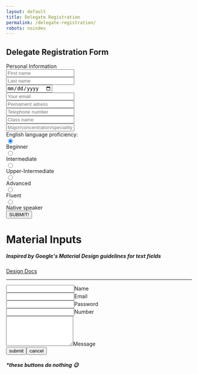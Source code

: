 ```yaml
---
layout: default
title: Delegate Registration
permalink: /delegate-registration/
robots: noindex
---
```

<link rel="stylesheet" href="https://cymun2019.github.io/css/form.css">
<h2>Delegate Registration Form</h2>
Personal Information
<form method="POST" action="https://formspree.io/cymun2019.official@gmail.com">
<input style="display: block;" type="text" name="firstname" placeholder="First name">
<input style="display: block;" type="text" name="lastname" placeholder="Last name">
<input style="display: block;" type="date" class="form-control" name="dateofbirth" placeholder="Date of Birth">
  <input style="display: block;" type="email" name="email" placeholder="Your email">
  <input style="display: block;" type="text" name="adress" placeholder="Pernament adress">
  <input style="display: block;" type="text" name="phone" placeholder="Telephone number">
  <input style="display: block;" type="text" name="class" placeholder="Class name">
  <input style="display: block;" type="text" name="speciality" placeholder="Major/concentration/speciality">
  English language proficiency:
  <input style="display: block;" type="radio" name="englishlevel" value="Beginner" checked> Beginner<br>
  <input style="display: block;" type="radio" name="englishlevel" value="Intermediate"> Intermediate<br>
  <input style="display: block;" type="radio" name="englishlevel" value="upper"> Upper-Intermediate
  <input style="display: block;" type="radio" name="englishlevel" value="Advanced"> Advanced
  <input style="display: block;" type="radio" name="englishlevel" value="Fluent"> Fluent
  <input style="display: block;" type="radio" name="englishlevel" value="Native"> Native speaker
  <button style="display: block;" type="submit">SUBMIT!</button>
</form>
<div class="wrapper">
    <form>
        <h1>Material Inputs</h1>
        <h5>Inspired by Google's Material Design guidelines for text fields</h5>
        <div class="btn-box"><a class="btn btn-link" href="https://material.google.com/components/text-fields.html" target="_blank">Design Docs</a></div>
        <hr class="sep" />
        <div class="group"><input type="text" required="required" /><span class="highlight"></span><span class="bar"></span><label>Name</label></div>
        <div class="group"><input type="text" required="required" /><span class="highlight"></span><span class="bar"></span><label>Email</label></div>
        <div class="group"><input type="password" required="required" /><span class="highlight"></span><span class="bar"></span><label>Password</label></div>
        <div class="group"><input type="number" required="required" /><span class="highlight"></span><span class="bar"></span><label>Number</label></div>
        <div class="group"><textarea type="textarea" rows="5" required="required"></textarea><span class="highlight"></span><span class="bar"></span><label>Message</label></div>
        <div class="btn-box"><button class="btn btn-submit" type="submit">submit</button><button class="btn btn-cancel" type="button">cancel</button>
            <h5>*these buttons do nothing <span class="emoji">&#x1F609;</span></h5>
        </div>
    </form>
</div>
